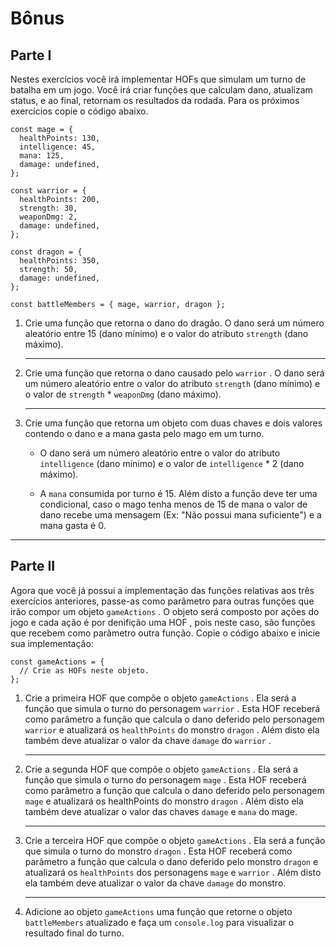 # Bônus

## Parte I

Nestes exercícios você irá implementar HOFs que simulam um turno de batalha em um jogo. Você irá criar funções que calculam dano, atualizam status, e ao final, retornam os resultados da rodada.
Para os próximos exercícios copie o código abaixo.

    const mage = {
      healthPoints: 130,
      intelligence: 45,
      mana: 125,
      damage: undefined,
    };

    const warrior = {
      healthPoints: 200,
      strength: 30,
      weaponDmg: 2,
      damage: undefined,
    };

    const dragon = {
      healthPoints: 350,
      strength: 50,
      damage: undefined,
    };

    const battleMembers = { mage, warrior, dragon };

1) Crie uma função que retorna o dano do dragão.
O dano será um número aleatório entre 15 (dano mínimo) e o valor do atributo `strength` (dano máximo).

    ___

2) Crie uma função que retorna o dano causado pelo `warrior` .
O dano será um número aleatório entre o valor do atributo `strength` (dano mínimo) e o valor de `strength` * `weaponDmg` (dano máximo).

    ___

3) Crie uma função que retorna um objeto com duas chaves e dois valores contendo o dano e a mana gasta pelo mago em um turno.

    - O dano será um número aleatório entre o valor do atributo `intelligence` (dano mínimo) e o valor de `intelligence` * 2 (dano máximo).

    - A `mana` consumida por turno é 15. Além disto a função deve ter uma condicional, caso o mago tenha menos de 15 de mana o valor de dano recebe uma mensagem (Ex: "Não possui mana suficiente") e a mana gasta é 0.

___

## Parte II

Agora que você já possui a implementação das funções relativas aos três exercícios anteriores, passe-as como parâmetro para outras funções que irão compor um objeto `gameActions` . O objeto será composto por ações do jogo e cada ação é por denifição uma HOF , pois neste caso, são funções que recebem como parâmetro outra função.
Copie o código abaixo e inicie sua implementação:

    const gameActions = {
      // Crie as HOFs neste objeto.
    };

1) Crie a primeira HOF que compõe o objeto `gameActions` . Ela será a função que simula o turno do personagem `warrior` . Esta HOF receberá como parâmetro a função que calcula o dano deferido pelo personagem `warrior` e atualizará os `healthPoints` do monstro `dragon` . Além disto ela também deve atualizar o valor da chave `damage` do `warrior` .

   ___

2) Crie a segunda HOF que compõe o objeto `gameActions` . Ela será a função que simula o turno do personagem `mage` . Esta HOF receberá como parâmetro a função que calcula o dano deferido pelo personagem `mage` e atualizará os healthPoints do monstro `dragon` . Além disto ela também deve atualizar o valor das chaves `damage` e `mana` do mage.

   ___

3) Crie a terceira HOF que compõe o objeto `gameActions` . Ela será a função que simula o turno do monstro `dragon` . Esta HOF receberá como parâmetro a função que calcula o dano deferido pelo monstro `dragon` e atualizará os `healthPoints` dos personagens `mage` e `warrior` . Além disto ela também deve atualizar o valor da chave `damage` do monstro.

   ___

4) Adicione ao objeto `gameActions` uma função que retorne o objeto `battleMembers` atualizado e faça um `console.log` para visualizar o resultado final do turno.